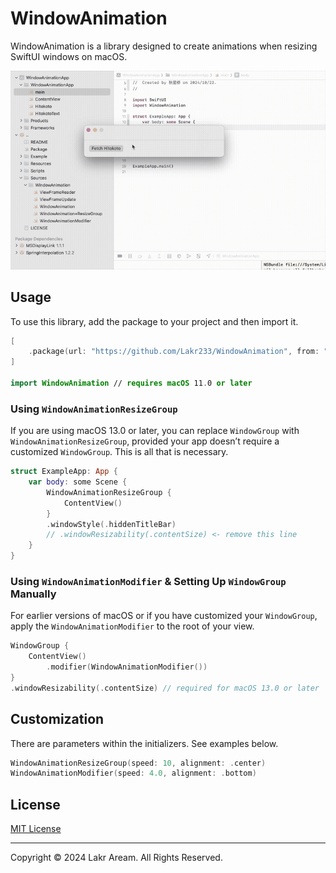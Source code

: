 # WindowAnimation

WindowAnimation is a library designed to create animations when resizing SwiftUI windows on macOS.

![Preview](./Resources/Recording.gif)

## Usage

To use this library, add the package to your project and then import it.

```swift
[
    .package(url: "https://github.com/Lakr233/WindowAnimation", from: "1.0.0"),
]

import WindowAnimation // requires macOS 11.0 or later
```

### Using `WindowAnimationResizeGroup`

If you are using macOS 13.0 or later, you can replace `WindowGroup` with `WindowAnimationResizeGroup`, provided your app doesn’t require a customized `WindowGroup`. This is all that is necessary.

```swift
struct ExampleApp: App {
    var body: some Scene {
        WindowAnimationResizeGroup {
            ContentView()
        }
        .windowStyle(.hiddenTitleBar)
        // .windowResizability(.contentSize) <- remove this line
    }
}
```

### Using `WindowAnimationModifier` & Setting Up `WindowGroup` Manually

For earlier versions of macOS or if you have customized your `WindowGroup`, apply the `WindowAnimationModifier` to the root of your view.

```swift
WindowGroup {
    ContentView()
        .modifier(WindowAnimationModifier())
}
.windowResizability(.contentSize) // required for macOS 13.0 or later
```

## Customization

There are parameters within the initializers. See examples below.

```swift
WindowAnimationResizeGroup(speed: 10, alignment: .center)
WindowAnimationModifier(speed: 4.0, alignment: .bottom)
```

## License

[MIT License](./LICENSE)

---

Copyright © 2024 Lakr Aream. All Rights Reserved.
